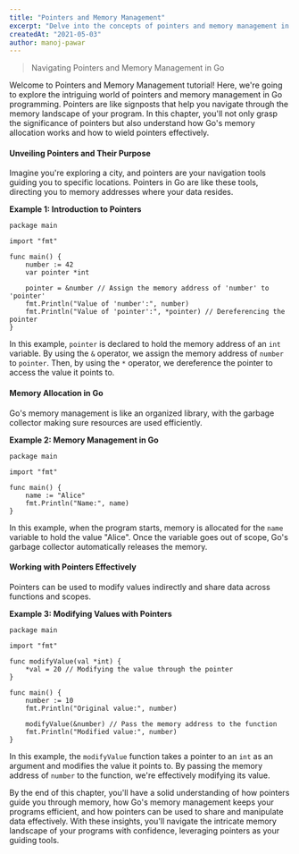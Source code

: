 ```yaml
---
title: "Pointers and Memory Management"
excerpt: "Delve into the concepts of pointers and memory management in Go. Understand how Go's memory allocation works and how to work with pointers effectively."
createdAt: "2021-05-03"
author: manoj-pawar
---
```


> Navigating Pointers and Memory Management in Go

Welcome to Pointers and Memory Management tutorial! Here, we're going to explore the intriguing world of pointers and memory management in Go programming. Pointers are like signposts that help you navigate through the memory landscape of your program. In this chapter, you'll not only grasp the significance of pointers but also understand how Go's memory allocation works and how to wield pointers effectively.

#### Unveiling Pointers and Their Purpose

Imagine you're exploring a city, and pointers are your navigation tools guiding you to specific locations. Pointers in Go are like these tools, directing you to memory addresses where your data resides.

**Example 1: Introduction to Pointers**

```go[class="line-numbers"]
package main

import "fmt"

func main() {
    number := 42
    var pointer *int

    pointer = &number // Assign the memory address of 'number' to 'pointer'
    fmt.Println("Value of 'number':", number)
    fmt.Println("Value of 'pointer':", *pointer) // Dereferencing the pointer
}
```

In this example, `pointer` is declared to hold the memory address of an `int` variable. By using the `&` operator, we assign the memory address of `number` to `pointer`. Then, by using the `*` operator, we dereference the pointer to access the value it points to.

#### Memory Allocation in Go

Go's memory management is like an organized library, with the garbage collector making sure resources are used efficiently.

**Example 2: Memory Management in Go**

```go[class="line-numbers"]
package main

import "fmt"

func main() {
    name := "Alice"
    fmt.Println("Name:", name)
}
```

In this example, when the program starts, memory is allocated for the `name` variable to hold the value "Alice". Once the variable goes out of scope, Go's garbage collector automatically releases the memory.

#### Working with Pointers Effectively

Pointers can be used to modify values indirectly and share data across functions and scopes.

**Example 3: Modifying Values with Pointers**

```go[class="line-numbers"]
package main

import "fmt"

func modifyValue(val *int) {
    *val = 20 // Modifying the value through the pointer
}

func main() {
    number := 10
    fmt.Println("Original value:", number)

    modifyValue(&number) // Pass the memory address to the function
    fmt.Println("Modified value:", number)
}
```

In this example, the `modifyValue` function takes a pointer to an `int` as an argument and modifies the value it points to. By passing the memory address of `number` to the function, we're effectively modifying its value.

By the end of this chapter, you'll have a solid understanding of how pointers guide you through memory, how Go's memory management keeps your programs efficient, and how pointers can be used to share and manipulate data effectively. With these insights, you'll navigate the intricate memory landscape of your programs with confidence, leveraging pointers as your guiding tools.
